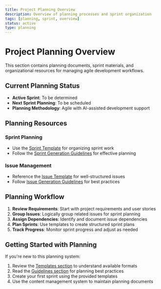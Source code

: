 ```yaml
---
title: Project Planning Overview
description: Overview of planning processes and sprint organization
tags: [planning, sprint, overview]
status: active
type: planning
---
```


# Project Planning Overview

This section contains planning documents, sprint materials, and organizational resources for managing agile development workflows.

## Current Planning Status

- **Active Sprint**: To be determined
- **Next Sprint Planning**: To be scheduled
- **Planning Methodology**: Agile with AI-assisted development support

## Planning Resources

### Sprint Planning
- Use the [Sprint Template](../templates/sprint-0-template) for organizing sprint work
- Follow the [Sprint Generation Guidelines](../guidelines/sprint-generation-guidelines) for effective planning

### Issue Management
- Reference the [Issue Template](../templates/issue-template) for well-structured issues
- Follow [Issue Generation Guidelines](../guidelines/issue-generation-guidelines) for best practices

## Planning Workflow

1. **Review Requirements**: Start with project requirements and user stories
2. **Group Issues**: Logically group related issues for sprint planning  
3. **Assign Dependencies**: Identify and document issue dependencies
4. **Plan Sprints**: Use templates to create structured sprint plans
5. **Track Progress**: Monitor sprint progress and adjust as needed

## Getting Started with Planning

If you're new to this planning system:

1. Review the [Templates section](../templates/issue-template) to understand available formats
2. Read the [Guidelines section](../guidelines/issue-generation-guidelines) for planning best practices
3. Create your first sprint using the provided templates
4. Use the content management system to maintain planning documents
